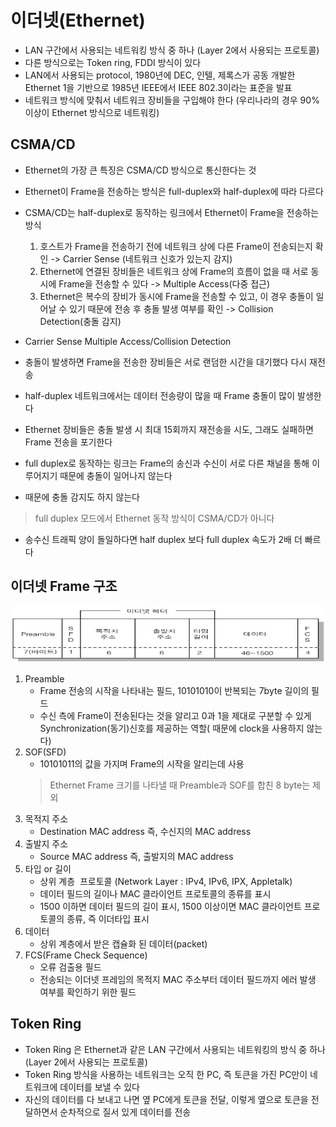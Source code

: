 # 이더넷(Ethernet)
- LAN 구간에서 사용되는 네트워킹 방식 중 하나 (Layer 2에서 사용되는 프로토콜)
- 다른 방식으로는 Token ring, FDDI 방식이 있다
- LAN에서 사용되는 protocol, 1980년에 DEC, 인텔, 제록스가 공동 개발한 Ethernet 1을 기반으로 1985년 IEEE에서 IEEE 802.3이라는 표준을 발표
- 네트워크 방식에 맞춰서 네트워크 장비들을 구입해야 한다
(우리나라의 경우 90% 이상이 Ethernet 방식으로 네트워킹)

## CSMA/CD
- Ethernet의 가장 큰 특징은 CSMA/CD 방식으로 통신한다는 것
- Ethernet이 Frame을 전송하는 방식은 full-duplex와 half-duplex에 따라 다르다
- CSMA/CD는 half-duplex로 동작하는 링크에서 Ethernet이 Frame을 전송하는 방식
	1. 호스트가 Frame을 전송하기 전에 네트워크 상에 다른 Frame이 전송되는지 확인 -> Carrier Sense (네트워크 신호가 있는지 감지)
	2. Ethernet에 연결된 장비들은 네트워크 상에 Frame의 흐름이 없을 때 서로 동시에 Frame을 전송할 수 있다 -> Multiple Access(다중 접근)
	3. Ethernet은 복수의 장비가 동시에 Frame을 전송할 수 있고, 이 경우 충돌이 일어날 수 있기 때문에 전송 후 충돌 발생 여부를 확인 -> Collision Detection(충돌 감지)
- Carrier Sense Multiple Access/Collision Detection
- 충돌이 발생하면 Frame을 전송한 장비들은 서로 랜덤한 시간을 대기했다 다시 재전송
- half-duplex 네트워크에서는 데이터 전송량이 많을 때 Frame 충돌이 많이 발생한다
- Ethernet 장비들은 충돌 발생 시 최대 15회까지 재전송을 시도, 그래도 실패하면 Frame 전송을 포기한다

- full duplex로 동작하는 링크는 Frame의 송신과 수신이 서로 다른 채널을 통해 이루어지기 때문에 충돌이 일어나지 않는다
- 때문에 충돌 감지도 하지 않는다
> full duplex 모드에서 Ethernet 동작 방식이 CSMA/CD가 아니다
- 송수신 트래픽 양이 돌일하다면 half duplex 보다 full duplex 속도가 2배 더 빠르다

## 이더넷 Frame 구조
![이더넷 Frame 구조](<./images/이더넷_Frame_구조.png>)
1. Preamble
	- Frame 전송의 시작을 나타내는 필드, 10101010이 반복되는 7byte 길이의 필드
	- 수신 측에 Frame이 전송된다는 것을 알리고 0과 1을 제대로 구분할 수 있게 Synchronization(동기)신호를 제공하는 역할( 때문에 clock을 사용하지 않는다)
2. SOF(SFD)
	- 10101011의 값을 가지며 Frame의 시작을 알리는데 사용
	>Ethernet Frame 크기를 나타낼 때 Preamble과 SOF를 합친 8 byte는 제외
3.  목적지 주소
	- Destination MAC address 즉, 수신지의 MAC address
4. 출발지 주소
	- Source MAC address 즉, 출발지의 MAC address
5. 타입 or 길이
	- 상위 계층  프로토콜 (Network Layer : IPv4, IPv6, IPX, Appletalk)
	- 데이터 필드의 길이나 MAC 클라이언트 프로토콜의 종류를 표시
	- 1500 이하면 데이터 필드의 길이 표시, 1500 이상이면 MAC 클라이언트 프로토콜의 종류, 즉 이더타입 표시
6. 데이터
	- 상위 계층에서 받은 캡슐화 된 데이터(packet)
7. FCS(Frame Check Sequence)
	- 오류 검출용 필드
	- 전송되는 이더넷 프레임의 목적지 MAC 주소부터 데이터 필드까지 에러 발생 여부를 확인하기 위한 필드

## Token Ring 
- Token Ring 은 Ethernet과 같은 LAN 구간에서 사용되는 네트워킹의 방식 중 하나 (Layer 2에서 사용되는 프로토콜)
- Token Ring 방식을 사용하는 네트워크는 오직 한 PC, 즉 토큰을 가진 PC만이 네트워크에 데이터를 보낼 수 있다
- 자신의 데이터를 다 보내고 나면 옆 PC에게 토큰을 전달, 이렇게 옆으로 토큰을 전달하면서 순차적으로 질서 있게 데이터를 전송